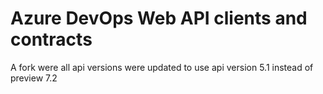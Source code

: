 # Azure DevOps Web API clients and contracts

A fork were all api versions were updated to use api version 5.1 instead of preview 7.2